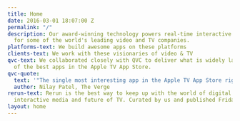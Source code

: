 ```yaml
---
title: Home
date: 2016-03-01 18:07:00 Z
permalink: "/"
description: Our award-winning technology powers real-time interactive video graphics
  for some of the world's leading video and TV companies.
platforms-text: We build awesome apps on these platforms
clients-text: We work with these visionaries of video & TV
qvc-text: We collaborated closely with QVC to deliver what is widely lauded as one
  of the best apps in the Apple TV App Store.
qvc-quote:
  text: '"The single most interesting app in the Apple TV App Store right now"'
  author: Nilay Patel, The Verge
rerun-text: Rerun is the best way to keep up with the world of digital storytelling,
  interactive media and future of TV. Curated by us and published Fridays!
layout: home
---
```


